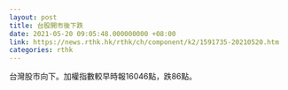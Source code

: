 ```yaml
---
layout: post
title: 台股開市後下跌
date: 2021-05-20 09:05:48.000000000 +08:00
link: https://news.rthk.hk/rthk/ch/component/k2/1591735-20210520.htm
categories: rthk
---
```


台灣股市向下。加權指數較早時報16046點，跌86點。
